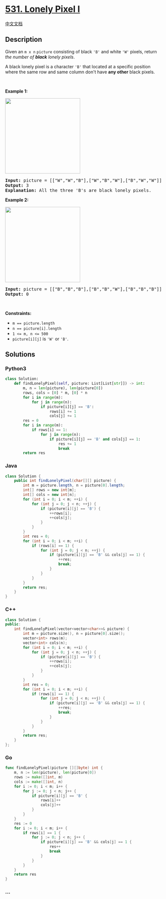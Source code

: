 # [531. Lonely Pixel I](https://leetcode.com/problems/lonely-pixel-i)

[中文文档](/solution/0500-0599/0531.Lonely%20Pixel%20I/README.md)

## Description

<p>Given an <code>m x n</code> <code>picture</code> consisting of black <code>&#39;B&#39;</code> and white <code>&#39;W&#39;</code> pixels, return <em>the number of <b>black</b> lonely pixels</em>.</p>

<p>A black lonely pixel is a character <code>&#39;B&#39;</code> that located at a specific position where the same row and same column don&#39;t have <strong>any other</strong> black pixels.</p>

<p>&nbsp;</p>
<p><strong>Example 1:</strong></p>
<img alt="" src="https://fastly.jsdelivr.net/gh/doocs/leetcode@main/solution/0500-0599/0531.Lonely%20Pixel%20I/images/pixel1.jpg" style="width: 242px; height: 242px;" />
<pre>
<strong>Input:</strong> picture = [[&quot;W&quot;,&quot;W&quot;,&quot;B&quot;],[&quot;W&quot;,&quot;B&quot;,&quot;W&quot;],[&quot;B&quot;,&quot;W&quot;,&quot;W&quot;]]
<strong>Output:</strong> 3
<strong>Explanation:</strong> All the three &#39;B&#39;s are black lonely pixels.
</pre>

<p><strong>Example 2:</strong></p>
<img alt="" src="https://fastly.jsdelivr.net/gh/doocs/leetcode@main/solution/0500-0599/0531.Lonely%20Pixel%20I/images/pixel2.jpg" style="width: 242px; height: 242px;" />
<pre>
<strong>Input:</strong> picture = [[&quot;B&quot;,&quot;B&quot;,&quot;B&quot;],[&quot;B&quot;,&quot;B&quot;,&quot;W&quot;],[&quot;B&quot;,&quot;B&quot;,&quot;B&quot;]]
<strong>Output:</strong> 0
</pre>

<p>&nbsp;</p>
<p><strong>Constraints:</strong></p>

<ul>
	<li><code>m ==&nbsp;picture.length</code></li>
	<li><code>n ==&nbsp;picture[i].length</code></li>
	<li><code>1 &lt;= m, n &lt;= 500</code></li>
	<li><code>picture[i][j]</code> is <code>&#39;W&#39;</code> or <code>&#39;B&#39;</code>.</li>
</ul>

## Solutions

<!-- tabs:start -->

### **Python3**

```python
class Solution:
    def findLonelyPixel(self, picture: List[List[str]]) -> int:
        m, n = len(picture), len(picture[0])
        rows, cols = [0] * m, [0] * n
        for i in range(m):
            for j in range(n):
                if picture[i][j] == 'B':
                    rows[i] += 1
                    cols[j] += 1
        res = 0
        for i in range(m):
            if rows[i] == 1:
                for j in range(n):
                    if picture[i][j] == 'B' and cols[j] == 1:
                        res += 1
                        break
        return res
```

### **Java**

```java
class Solution {
    public int findLonelyPixel(char[][] picture) {
        int m = picture.length, n = picture[0].length;
        int[] rows = new int[m];
        int[] cols = new int[n];
        for (int i = 0; i < m; ++i) {
            for (int j = 0; j < n; ++j) {
                if (picture[i][j] == 'B') {
                    ++rows[i];
                    ++cols[j];
                }
            }
        }
        int res = 0;
        for (int i = 0; i < m; ++i) {
            if (rows[i] == 1) {
                for (int j = 0; j < n; ++j) {
                    if (picture[i][j] == 'B' && cols[j] == 1) {
                        ++res;
                        break;
                    }
                }
            }
        }
        return res;
    }
}
```

### **C++**

```cpp
class Solution {
public:
    int findLonelyPixel(vector<vector<char>>& picture) {
        int m = picture.size(), n = picture[0].size();
        vector<int> rows(m);
        vector<int> cols(n);
        for (int i = 0; i < m; ++i) {
            for (int j = 0; j < n; ++j) {
                if (picture[i][j] == 'B') {
                    ++rows[i];
                    ++cols[j];
                }
            }
        }
        int res = 0;
        for (int i = 0; i < m; ++i) {
            if (rows[i] == 1) {
                for (int j = 0; j < n; ++j) {
                    if (picture[i][j] == 'B' && cols[j] == 1) {
                        ++res;
                        break;
                    }
                }
            }
        }
        return res;
    }
};
```

### **Go**

```go
func findLonelyPixel(picture [][]byte) int {
	m, n := len(picture), len(picture[0])
	rows := make([]int, m)
	cols := make([]int, n)
	for i := 0; i < m; i++ {
		for j := 0; j < n; j++ {
			if picture[i][j] == 'B' {
				rows[i]++
				cols[j]++
			}
		}
	}
	res := 0
	for i := 0; i < m; i++ {
		if rows[i] == 1 {
			for j := 0; j < n; j++ {
				if picture[i][j] == 'B' && cols[j] == 1 {
					res++
					break
				}
			}
		}
	}
	return res
}
```

### **...**

```

```

<!-- tabs:end -->
